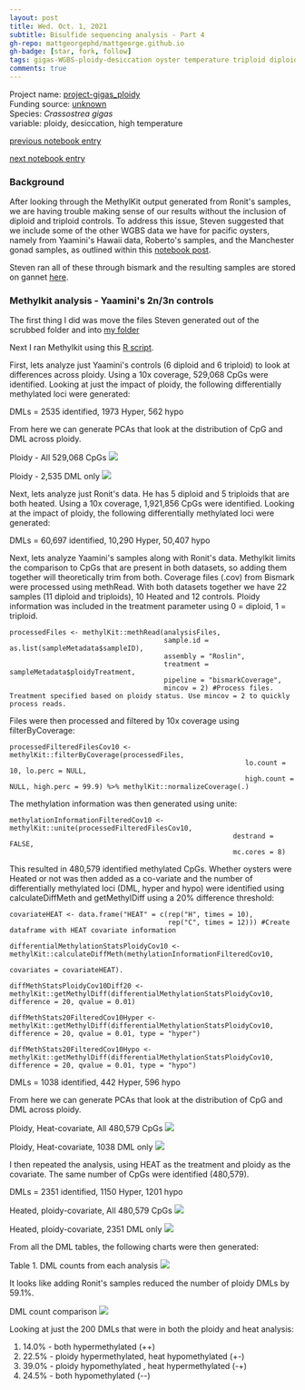 ```yaml
---
layout: post
title: Wed. Oct. 1, 2021
subtitle: Bisulfide sequencing analysis - Part 4
gh-repo: mattgeorgephd/mattgeorge.github.io
gh-badge: [star, fork, follow]
tags: gigas-WGBS-ploidy-desiccation oyster temperature triploid diploid methylkit DML "genome feature location"
comments: true
---
```


Project name: [project-gigas_ploidy](https://github.com/mattgeorgephd/project-gigas_ploidy) <br />
Funding source: [unknown]() <br />
Species: *Crassostrea gigas* <br />
variable: ploidy, desiccation, high temperature <br />

[previous notebook entry](https://mattgeorgephd.github.io/gigas-WGBS-ploidy-desiccation-analysis-Part-3/)

[next notebook entry](https://mattgeorgephd.github.io/gigas-WGBS-ploidy-desiccation-analysis-Part-5/)


### Background
After looking through the MethylKit output generated from Ronit's samples, we are having trouble making sense of our results without the inclusion of diploid and triploid controls. To address this issue, Steven suggested that we include some of the other WGBS data we have for pacific oysters, namely from Yaamini's Hawaii data, Roberto's samples, and the Manchester gonad samples, as outlined within this [notebook post](https://sr320.github.io/Gigome/).

Steven ran all of these through bismark and the resulting samples are stored on gannet [here](https://gannet.fish.washington.edu/seashell/bu-mox/scrubbed/061021-big/).

### Methylkit analysis - Yaamini's 2n/3n controls

The first thing I did was move the files Steven generated out of the scrubbed folder and into [my folder](https://gannet.fish.washington.edu/panopea/061021-big)

Next I ran Methylkit using this [R script]().

First, lets analyze just Yaamini's controls (6 diploid and 6 triploid) to look at differences across ploidy. Using a 10x coverage, 529,068 CpGs were identified. Looking at just the impact of ploidy, the following differentially methylated loci were generated:

DMLs = 2535 identified, 1973 Hyper, 562 hypo

From here we can generate PCAs that look at the distribution of CpG and DML across ploidy.

Ploidy - All 529,068 CpGs
![](/post_images/100421/2021-10-04-All-Yaamini-PCA.png)

Ploidy - 2,535 DML only
![](/post_images/100421/2021-10-04-DML-Only-Yaamini-PCA.png)

Next, lets analyze just Ronit's data. He has 5 diploid and 5 triploids that are both heated. Using a 10x coverage, 1,921,856 CpGs were identified. Looking at the impact of ploidy, the following differentially methylated loci were generated:

DMLs = 60,697 identified, 10,290 Hyper, 50,407 hypo

Next, lets analyze Yaamini's samples along with Ronit's data. Methylkit limits the comparison to CpGs that are present in both datasets, so adding them together will theoretically trim from both. Coverage files (.cov) from Bismark were processed using methRead. With both datasets together we have 22 samples (11 diploid and triploids), 10 Heated and 12 controls. Ploidy information was included in the treatment parameter using 0 = diploid, 1 = triploid.

```
processedFiles <- methylKit::methRead(analysisFiles,
                                      sample.id = as.list(sampleMetadata$sampleID),
                                      assembly = "Roslin",
                                      treatment = sampleMetadata$ploidyTreatment,
                                      pipeline = "bismarkCoverage",
                                      mincov = 2) #Process files. Treatment specified based on ploidy status. Use mincov = 2 to quickly process reads.
```
Files were then processed and filtered by 10x coverage using filterByCoverage:

```
processedFilteredFilesCov10 <- methylKit::filterByCoverage(processedFiles,
                                                          lo.count = 10, lo.perc = NULL,
                                                          high.count = NULL, high.perc = 99.9) %>% methylKit::normalizeCoverage(.)
```

The methylation information was then generated using unite:

```
methylationInformationFilteredCov10 <- methylKit::unite(processedFilteredFilesCov10,
                                                       destrand = FALSE,
                                                       mc.cores = 8)
```

This resulted in 480,579 identified methylated CpGs. Whether oysters were Heated or not was then added as a co-variate and the number of differentially methylated loci (DML, hyper and hypo) were identified using calculateDiffMeth and getMethylDiff using a 20% difference threshold:

```
covariateHEAT <- data.frame("HEAT" = c(rep("H", times = 10),
                                       rep("C", times = 12))) #Create dataframe with HEAT covariate information

differentialMethylationStatsPloidyCov10 <- methylKit::calculateDiffMeth(methylationInformationFilteredCov10,
                                                                   covariates = covariateHEAT).

diffMethStatsPloidyCov10Diff20 <- methylKit::getMethylDiff(differentialMethylationStatsPloidyCov10, difference = 20, qvalue = 0.01)

diffMethStats20FilteredCov10Hyper <- methylKit::getMethylDiff(differentialMethylationStatsPloidyCov10, difference = 20, qvalue = 0.01, type = "hyper")

diffMethStats20FilteredCov10Hypo <- methylKit::getMethylDiff(differentialMethylationStatsPloidyCov10, difference = 20, qvalue = 0.01, type = "hypo")
```
DMLs = 1038 identified, 442 Hyper, 596 hypo

From here we can generate PCAs that look at the distribution of CpG and DML across ploidy.

Ploidy, Heat-covariate, All 480,579 CpGs
![](/post_images/100421/2021-10-04-All-Data-PCA-ploidy.png)

Ploidy, Heat-covariate, 1038 DML only
![](/post_images/100421/2021-10-04-DML-Only-PCA-ploidy.png)

I then repeated the analysis, using HEAT as the treatment and ploidy as the covariate. The same number of CpGs were identified (480,579).

DMLs = 2351 identified, 1150 Hyper, 1201 hypo

Heated, ploidy-covariate, All 480,579 CpGs
![](/post_images/100421/2021-10-04-All-Data-PCA-heat.png)

Heated, ploidy-covariate, 2351 DML only
![](/post_images/100421/2021-10-04-DML-Only-PCA-heat.png)

From all the DML tables, the following charts were then generated:

Table 1. DML counts from each analysis
![](/post_images/100421/DML_count_table.png)

It looks like adding Ronit's samples reduced the number of ploidy DMLs by 59.1%.

DML count comparison
![](/post_images/100421/difference.png)

Looking at just the 200 DMLs that were in both the ploidy and heat analysis:

1. 14.0% - both hypermethylated (++)
2. 22.5% - ploidy hypermethylated, heat hypomethylated (+-)
3. 39.0% - ploidy hypomethylated , heat hypermethylated (-+)
4. 24.5% - both hypomethylated (--)
